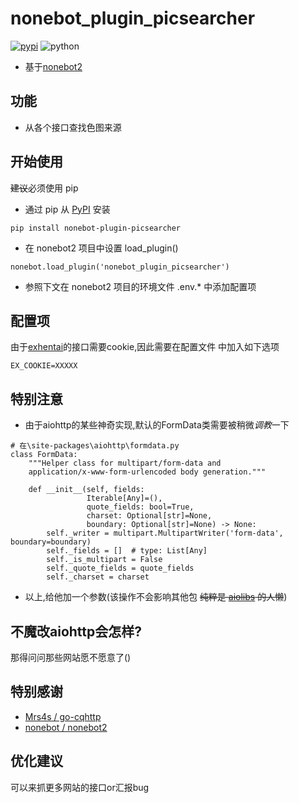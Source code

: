 # nonebot_plugin_picsearcher
[![pypi](https://img.shields.io/pypi/v/nonebot-plugin-picsearcher.svg)](https://pypi.org/project/nonebot_plugin_picsearcher/) ![python](https://img.shields.io/badge/python-3.7+-blue.svg)


- 基于[nonebot2](https://github.com/nonebot/nonebot2)

## 功能

- 从各个接口查找色图来源

## 开始使用

~~建议~~必须使用 pip

- 通过 pip 从 [PyPI](https://pypi.org/project/nonebot_plugin_picsearcher/) 安装

``` {.sourceCode .bash}
pip install nonebot-plugin-picsearcher
```

- 在 nonebot2 项目中设置 load\_plugin()

``` {.sourceCode .python}
nonebot.load_plugin('nonebot_plugin_picsearcher')
```

- 参照下文在 nonebot2 项目的环境文件 .env.\* 中添加配置项

## 配置项

由于[exhentai](https://exhentai.org)的接口需要cookie,因此需要在配置文件
中加入如下选项
```
EX_COOKIE=XXXXX
```

## 特别注意
- 由于aiohttp的某些神奇实现,默认的FormData类需要被稍微*调教*一下
``` {.sourceCode .python}
# 在\site-packages\aiohttp\formdata.py
class FormData:
    """Helper class for multipart/form-data and
    application/x-www-form-urlencoded body generation."""

    def __init__(self, fields:
                 Iterable[Any]=(),
                 quote_fields: bool=True,
                 charset: Optional[str]=None,
                 boundary: Optional[str]=None) -> None:
        self._writer = multipart.MultipartWriter('form-data', boundary=boundary)
        self._fields = []  # type: List[Any]
        self._is_multipart = False
        self._quote_fields = quote_fields
        self._charset = charset
```
- 以上,给他加一个参数(该操作不会影响其他包 ~~纯粹是 [aiolibs](https://github.com/aio-libs) 的人懒~~)

## 不魔改aiohttp会怎样?

那得问问那些网站愿不愿意了()

## 特别感谢

- [Mrs4s / go-cqhttp](https://github.com/Mrs4s/go-cqhttp)
- [nonebot / nonebot2](https://github.com/nonebot/nonebot2)

## 优化建议

可以来抓更多网站的接口or汇报bug
